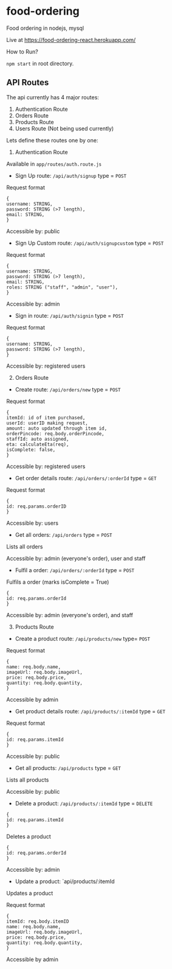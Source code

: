 # food-ordering

Food ordering in nodejs, mysql

Live at https://food-ordering-react.herokuapp.com/

How to Run?

`npm start` in root directory.

## API Routes

The api currently has 4 major routes:

1. Authentication Route
2. Orders Route
3. Products Route
4. Users Route (Not being used currently)

Lets define these routes one by one:

1. Authentication Route

Available in `app/routes/auth.route.js`

- Sign Up route: `/api/auth/signup` type = `POST`

Request format
```
{
username: STRING,
password: STRING (>7 length),
email: STRING,
}
```

Accessible by: public

- Sign Up Custom route: `/api/auth/signupcustom` type = `POST`

Request format
```
{
username: STRING,
password: STRING (>7 length),
email: STRING,
roles: STRING ("staff", "admin", "user"),
}
```

Accessible by: admin

- Sign in route: `/api/auth/signin` type = `POST`

Request format
```
{
username: STRING,
password: STRING (>7 length),
}
```

Accessible by: registered users

2. Orders Route

- Create route: `/api/orders/new` type = `POST`

Request format
```
{
itemId: id of item purchased,
userId: userID making request,
amount: auto updated through item id,
orderPincode: req.body.orderPincode,
staffId: auto assigned,
eta: calculateEta(req),
isComplete: false,
}
```

Accessible by: registered users

- Get order details route: `/api/orders/:orderId` type = `GET`

Request format
```
{
id: req.params.orderID
}
```

Accessible by: users

- Get all orders: `/api/orders` type = `POST`

Lists all orders

Accessible by: admin (everyone's order), user and staff

- Fulfil a order: `/api/orders/:orderId` type = `POST`

Fulfils a order (marks isComplete = True)

```
{
id: req.params.orderId
}
```

Accessible by: admin (everyone's order), and staff

3. Products Route

- Create a product route: `/api/products/new` type= `POST`

Request format

```
{
name: req.body.name,
imageUrl: req.body.imageUrl,
price: req.body.price,
quantity: req.body.quantity,
}
```

Accessible by admin

- Get product details route: `/api/products/:itemId` type = `GET`

Request format
```
{
id: req.params.itemId
}
```

Accessible by: public

- Get all products: `/api/products` type = `GET`

Lists all products

Accessible by: public

- Delete a product: `/api/products/:itemId` type = `DELETE`
```
{
id: req.params.itemId
}
```

Deletes a product
```
{
id: req.params.orderId
}
```

Accessible by: admin

- Update a product: `api/products/:itemId

Updates a product

Request format
```
{
itemId: req.body.itemID
name: req.body.name,
imageUrl: req.body.imageUrl,
price: req.body.price,
quantity: req.body.quantity,
}
```


Accessible by admin

